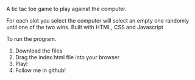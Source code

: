 A tic tac toe game to play against the computer.

For each slot you select the computer will select an empty one randomly until one of the two wins. Built with HTML, CSS and Javascript

To run the program.

1. Download the files
2. Drag the index.html file into your browser
3. Play!
4. Follow me in github!
